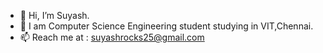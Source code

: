 
- 👋 Hi, I’m Suyash. 
- 🌱 I am Computer Science Engineering student studying in VIT,Chennai.
- 📫 Reach me at : suyashrocks25@gmail.com
<!--- 👀 I’m interested in programming in Java
- 🌱 I’m currently learning Flutter and Spring 
-->
<!--
**Suyash2507/Suyash2507** is a ✨ _special_ ✨ repository because its `README.md` (this file) appears on your GitHub profile.

Here are some ideas to get you started:

- 🔭 I’m currently working on ...
- 🌱 I’m currently learning ...
- 👯 I’m looking to collaborate on ...
- 🤔 I’m looking for help with ...
- 💬 Ask me about ...
- 📫 How to reach me: ...
- 😄 Pronouns: ...
- ⚡ Fun fact: ...
-->
